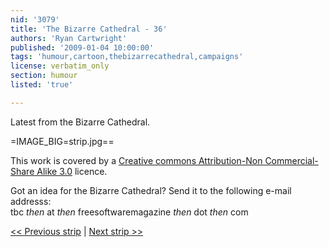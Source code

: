 ```yaml
---
nid: '3079'
title: 'The Bizarre Cathedral - 36'
authors: 'Ryan Cartwright'
published: '2009-01-04 10:00:00'
tags: 'humour,cartoon,thebizarrecathedral,campaigns'
license: verbatim_only
section: humour
listed: 'true'

---
```

Latest from the Bizarre Cathedral.

<!--break-->

=IMAGE_BIG=strip.jpg==

This work is covered by a [Creative commons Attribution-Non Commercial-Share Alike 3.0](http://creativecommons.org/licenses/by-nc-sa/3.0/) licence.

Got an idea for the Bizarre Cathedral? Send it to the following e-mail addresss:  
tbc _then_ at _then_ freesoftwaremagazine _then_ dot _then_ com

[<< Previous strip](http://www.freesoftwaremagazine.com/columns/bizarre_cathedral_35) | [Next strip >>](http://www.freesoftwaremagazine.com/columns/bizarre_cathedral_37)